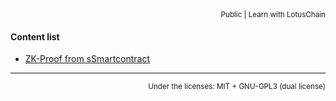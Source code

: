 <div align="right">
<sub>Public | Learn with LotusChain</sub>
</div>

#### Content list
- [ZK-Proof from sSmartcontract](./ZK-Morph.md.md)

---

<div align="right">
  <sup>
    Under the licenses: MIT + GNU-GPL3  (dual license)
  </sup>
</div>
